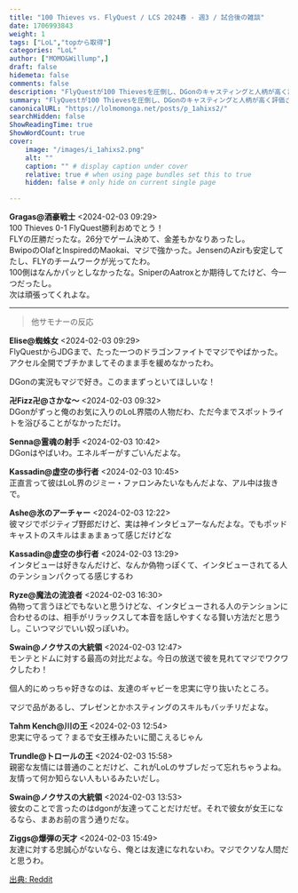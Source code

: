 ```yaml
---
title: "100 Thieves vs. FlyQuest / LCS 2024春 - 週3 / 試合後の雑談"
date: 1706993843
weight: 1
tags: ["LoL","topから取得"]
categories: "LoL"
author: ["MOMO&Willump",]
draft: false
hidemeta: false 
comments: false
description: "FlyQuestが100 Thievesを圧倒し、DGonのキャスティングと人柄が高く評価されたLCS 2024春季リーグの試合。"
summary: "FlyQuestが100 Thievesを圧倒し、DGonのキャスティングと人柄が高く評価されたLCS 2024春季リーグの試合。"
canonicalURL: "https://lolmomonga.net/posts/p_1ahixs2/"
searchHidden: false
ShowReadingTime: true
ShowWordCount: true
cover:
    image: "/images/i_1ahixs2.png"
    alt: ""
    caption: "" # display caption under cover
    relative: true # when using page bundles set this to true
    hidden: false # only hide on current single page

---
```

**Gragas@酒豪戦士** <2024-02-03 09:29>  
100 Thieves 0-1 FlyQuest勝利おめでとう！  
FLYの圧勝だったな。26分でゲーム決めて、金差もかなりあったし。  
BwipoのOlafとInspiredのMaokai、マジで強かった。JensenのAzirも安定してたし、FLYのチームワークが光ってたわ。  
100側はなんかパッとしなかったな。SniperのAatroxとか期待してたけど、今一つだったし。  
次は頑張ってくれよな。  

---

> 他サモナーの反応  

**Elise@蜘蛛女** <2024-02-03 09:29>  
FlyQuestからJDGまで、たった一つのドラゴンファイトでマジでやばかった。アクセル全開でブチかましてそのまま手を緩めなかったわ。

DGonの実況もマジで好き。このままずっといてほしいな！

**卍Fizz卍@さかな〜** <2024-02-03 09:32>  
DGonがずっと俺のお気に入りのLoL界隈の人物だわ、ただ今までスポットライトを浴びることがなかっただけ。

**Senna@霊魂の射手** <2024-02-03 10:42>  
DGonはやばいわ。エネルギーがすごいんだよな。

**Kassadin@虚空の歩行者** <2024-02-03 10:45>  
正直言って彼はLoL界のジミー・ファロンみたいなもんだよな、アル中は抜きで。

**Ashe@氷のアーチャー** <2024-02-03 12:22>  
彼マジでポジティブ野郎だけど、実は神インタビュアーなんだよな。でもポッドキャストのスキルはまぁまぁって感じだけどな

**Kassadin@虚空の歩行者** <2024-02-03 13:29>  
インタビューは好きなんだけど、なんか偽物っぽくて、インタビューされてる人のテンションパクってる感じするわ

**Ryze@魔法の流浪者** <2024-02-03 16:30>  
偽物って言うほどでもないと思うけどな、インタビューされる人のテンションに合わせるのは、相手がリラックスして本音を話しやすくなる賢い方法だと思うし。こいつマジでいい奴っぽいわ。

**Swain@ノクサスの大統領** <2024-02-03 12:47>  
モンテとドムに対する最高の対比だよな。今日の放送で彼を見れてマジでワクワクしたわ！

個人的にめっちゃ好きなのは、友達のギャビーを忠実に守り抜いたところ。

マジで品があるし、プレゼンとかホスティングのスキルもバッチリだよな。

**Tahm Kench@川の王** <2024-02-03 12:54>  
忠実に守るって？まるで女王様みたいに聞こえるじゃん

**Trundle@トロールの王** <2024-02-03 15:58>  
親密な友情には普通のことだけど、これがLoLのサブレだって忘れちゃうよね。友情って何か知らない人もいるみたいだし。

**Swain@ノクサスの大統領** <2024-02-03 13:53>  
彼女のことで言ったのはdgonが友達ってことだけだぜ。それで彼女が女王になるなら、まあお前の言う通りだな。

**Ziggs@爆弾の天才** <2024-02-03 15:49>  
友達に対する忠誠心がないなら、俺とは友達になれないわ。マジでクソな人間だと思うわ。




[出典: Reddit](https://www.reddit.com//r/leagueoflegends/comments/1ahixs2/100_thieves_vs_flyquest_lcs_2024_spring_week_3/)
